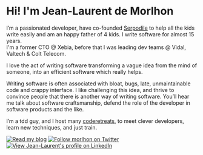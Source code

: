 <h1>Hi! I'm Jean-Laurent de Morlhon</h1>

<p>
    I&#8217;m a passionated developer, have co-founded <a href='http://serpodile.com'>Serpodile</a>
    to help all the kids write easily and am an happy father of 4 kids. I write software for almost 15 years.<br/>
    I'm a former CTO @ Xebia, before that I was leading dev teams @ Vidal, Valtech & Colt Telecom.
</p>

<p>
    I love the act of writing software transforming a vague idea from the mind of someone, into an efficient
    software which really helps.
</p>

<p>
    Writing software is often associated with bloat, bugs, late, unmaintainable code and crappy interface. I
    like challenging this idea, and thrive to convince people that there is another way of writing software. 
    You&#8217;ll hear me talk about software craftsmanship, defend the role of the developer in software
    products and the like.
</p>

<p>
    I&#8217;m a tdd guy, and I host many <a href='http://coderetreat.org/about'>coderetreats</a>, to meet clever
    developers, learn new techniques, and just train.
</p>

<div class="social">
    <a href="http://morlhon.net/blog/"><img src="/assets/img/rss.png" alt="Read my blog"/></a>
    <a href="http://www.twitter.com/morlhon"><img src="/assets/img/twitter.png" alt="Follow morlhon on Twitter"/></a>
    <a href="http://linkedin.com/in/morlhon"><img src="/assets/img/in.png" alt="View Jean-Laurent's profile on LinkedIn"/></a>
</div>
